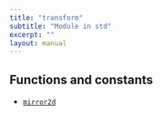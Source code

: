 ```yaml
---
title: "transform"
subtitle: "Module in std"
excerpt: ""
layout: manual
---
```







## Functions and constants

* [`mirror2d`](/docs/kcl-std/functions/std-transform-mirror2d)

